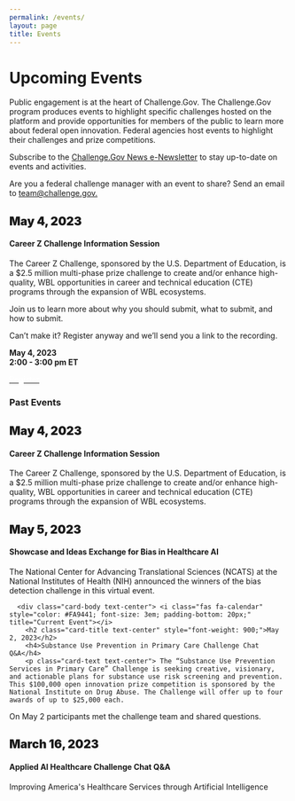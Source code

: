 ```yaml
---
permalink: /events/
layout: page
title: Events
---
```

<h1 class="text-center mb-4 font-weight-bold">Upcoming Events</h1>
<div class="col-sm-12">
<p>Public engagement is at the heart of Challenge.Gov. The Challenge.Gov program produces events to highlight specific challenges hosted on the platform and provide opportunities for members of the public to learn more about federal open innovation. Federal agencies host events to highlight their challenges and prize competitions.</p>

<p>Subscribe to the <a href="https://public.govdelivery.com/accounts/USGSATTS/subscriber/new?topic_id=USGSATTS_41">Challenge.Gov News e-Newsletter</a> to stay up-to-date on events and activities.
</p>
  <p>Are you a federal challenge manager with an event to share? Send an email to <a href="mailto:team@challenge.gov">team@challenge.gov.</a></p> 
</div>
<div class="row">
  <div class="col-sm-12">
    <div class="card">
      <div class="card-body text-center"> <i class="fas fa-calendar" style="color: #FA9441; font-size: 3em; padding-bottom: 20px;" title="Current Event"></i>
        <h2 class="card-title text-center" style="font-weight: 900;">May 4, 2023</h2>
        <h4>Career Z Challenge Information Session</h4>
        <p class="card-text text-center"> The Career Z Challenge, sponsored by the U.S. Department of Education, is a $2.5 million multi-phase prize challenge to create and/or enhance high-quality, WBL opportunities in career and technical education (CTE) programs through the expansion of WBL ecosystems. </p>
       
 <p class="card-text text-center">Join us to learn more about why you should submit, what to submit, and how to submit. </p>

 <p class="card-text text-center">Can’t make it? Register anyway and we’ll send you a link to the recording. </p>

 <p class="card-text text-center">
          <b>May 4, 2023 <br/>
            2:00 - 3:00 pm ET</b>
</p>
        <a href="https://www.zoomgov.com/webinar/register/5816830698902/WN_nUZDk2HhTyKnGL_kAraCEA" class="usa-button usa-button"><span style="color: #ffffff;">Register</span></a></div>
    </div>
  </div>
   <div class="col-sm-12">
    
<h3 class="text-center">Past Events</h3>
<div class="row">
  <div class="col-sm-12">
     <div class="card">
      <div class="card-body text-center"> <i class="fas fa-calendar" style="color: #FA9441; font-size: 3em; padding-bottom: 20px;" title="Current Event"></i>
        <h2 class="card-title text-center" style="font-weight: 900;">May 4, 2023</h2>
        <h4>Career Z Challenge Information Session</h4>
        <p class="card-text text-center"> The Career Z Challenge, sponsored by the U.S. Department of Education, is a $2.5 million multi-phase prize challenge to create and/or enhance high-quality, WBL opportunities in career and technical education (CTE) programs through the expansion of WBL ecosystems. </p>
       
</div>
    </div>
    <div class="card">
      <div class="card-body text-center"> <i class="fas fa-calendar" style="color: #FA9441; font-size: 3em; padding-bottom: 20px;" title="Current Event"></i>
        <h2 class="card-title text-center" style="font-weight: 900;">May 5, 2023</h2>
        <h4>Showcase and Ideas Exchange for Bias in Healthcare AI</h4>
        <p class="card-text text-center">The National Center for Advancing Translational Sciences (NCATS) at the National Institutes of Health (NIH) announced the winners of the bias detection challenge in this virtual event. </p>
          </div>
</div>
    <div class="card">
       
      <div class="card-body text-center"> <i class="fas fa-calendar" style="color: #FA9441; font-size: 3em; padding-bottom: 20px;" title="Current Event"></i>
        <h2 class="card-title text-center" style="font-weight: 900;">May 2, 2023</h2>
        <h4>Substance Use Prevention in Primary Care Challenge Chat Q&A</h4>
        <p class="card-text text-center"> The “Substance Use Prevention Services in Primary Care” Challenge is seeking creative, visionary, and actionable plans for substance use risk screening and prevention. This $100,000 open innovation prize competition is sponsored by the National Institute on Drug Abuse. The Challenge will offer up to four awards of up to $25,000 each.

On May 2 participants met the challenge team and shared questions. 
</p>
    </div>
  </div>
    <div class="card"> 
    <div class="card-body text-center"> <i class="fas fa-calendar" style="color: #FA9441; font-size: 3em; padding-bottom: 20px;" title="Past event"></i>
        <h2 class="card-title text-center" style="font-weight: 900;">March 16, 2023</h2>
        <h4>Applied AI Healthcare Challenge Chat Q&A</h4>
        <p class="card-text text-center">Improving America's Healthcare Services through Artificial Intelligence
</p>
        </div>
       </div>
    </div>
  </div>
</div>
